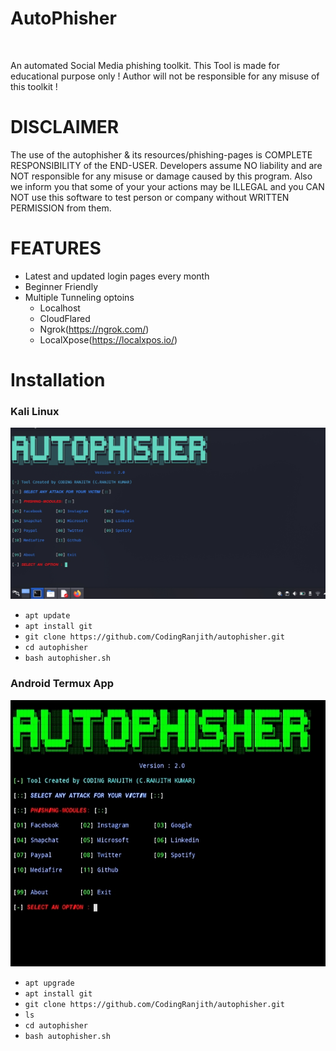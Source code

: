 # AutoPhisher

![]()

An automated Social Media phishing toolkit. This Tool is made for educational purpose only ! Author will not be responsible for any misuse of this toolkit ! 

# DISCLAIMER

The use of the autophisher & its resources/phishing-pages is COMPLETE RESPONSIBILITY of the END-USER. Developers assume NO liability and are NOT responsible for any misuse or damage caused by this program. Also we inform you that some of your your actions may be ILLEGAL and you CAN NOT use this software to test person or company without WRITTEN PERMISSION from them.

# FEATURES

- Latest and updated login pages every month
- Beginner Friendly
- Multiple Tunneling optoins
    * Localhost
    * CloudFlared
    * Ngrok(https://ngrok.com/)
    * LocalXpose(https://localxpos.io/)

# Installation

### Kali Linux

![](https://github.com/CodingRanjith/autophisher/blob/main/crkgithub/linuxlogo.jpg)

- `apt update`
- `apt install git`
- `git clone https://github.com/CodingRanjith/autophisher.git`
- `cd autophisher`
- `bash autophisher.sh`

### Android Termux App

![](https://github.com/CodingRanjith/autophisher/blob/main/crkgithub/android.jpg)

- `apt upgrade`
- `apt install git`
- `git clone https://github.com/CodingRanjith/autophisher.git`
- `ls`
- `cd autophisher`
- `bash autophisher.sh`





